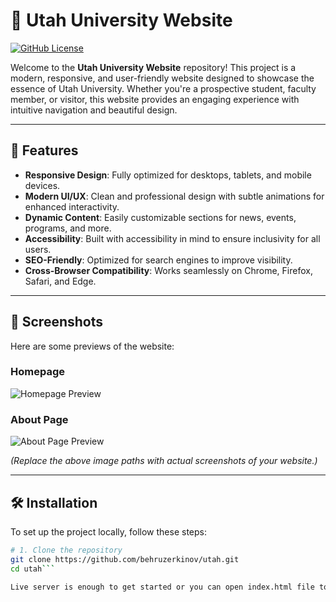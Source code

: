 # 🏫 Utah University Website

[![GitHub License](https://img.shields.io/badge/license-MIT-blue.svg)](LICENSE)

Welcome to the **Utah University Website** repository! This project is a modern, responsive, and user-friendly website designed to showcase the essence of Utah University. Whether you're a prospective student, faculty member, or visitor, this website provides an engaging experience with intuitive navigation and beautiful design.

---

## 🌟 Features

- **Responsive Design**: Fully optimized for desktops, tablets, and mobile devices.
- **Modern UI/UX**: Clean and professional design with subtle animations for enhanced interactivity.
- **Dynamic Content**: Easily customizable sections for news, events, programs, and more.
- **Accessibility**: Built with accessibility in mind to ensure inclusivity for all users.
- **SEO-Friendly**: Optimized for search engines to improve visibility.
- **Cross-Browser Compatibility**: Works seamlessly on Chrome, Firefox, Safari, and Edge.

---

## 📸 Screenshots

Here are some previews of the website:

### Homepage
![Homepage Preview](./assets/screenshots/homepage.png)

### About Page
![About Page Preview](./assets/screenshots/about.png)

*(Replace the above image paths with actual screenshots of your website.)*

---

## 🛠️ Installation

To set up the project locally, follow these steps:

```bash
# 1. Clone the repository
git clone https://github.com/behruzerkinov/utah.git
cd utah```

Live server is enough to get started or you can open index.html file to see it on the web too.

